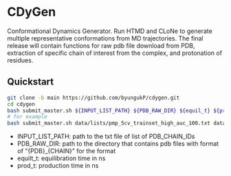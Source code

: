 # CDyGen
Conformational Dynamics Generator. Run HTMD and CLoNe to generate multiple representative conformations from MD trajectories. The final release will contain functions for raw pdb file download from PDB, extraction of specific chain of interest from the complex, and protonation of residues.

## Quickstart
```sh
git clone -b main https://github.com/byungukP/cdygen.git
cd cdygen
bash submit_master.sh ${INPUT_LIST_PATH} ${PDB_RAW_DIR} ${equil_t} ${prod_t}
# for example
bash submit_master.sh data/lists/pmp_5cv_trainset_high_auc_100.txt data/01-benchmark_pdbs 1 10
```
- INPUT_LIST_PATH: path to the txt file of list of PDB_CHAIN_IDs
- PDB_RAW_DIR: path to the directory that contains pdb files with format of "{PDB}_{CHAIN}" for the format
- equilt_t: equilibration time in ns
- prod_t: production time in ns
